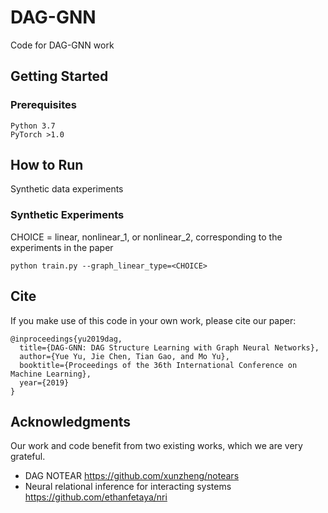 # DAG-GNN

Code for DAG-GNN work

## Getting Started

### Prerequisites

```
Python 3.7
PyTorch >1.0
```


## How to Run 

Synthetic data experiments 

### Synthetic Experiments

CHOICE = linear, nonlinear_1, or nonlinear_2, corresponding to the experiments in the paper

```
python train.py --graph_linear_type=<CHOICE>
```


## Cite

If you make use of this code in your own work, please cite our paper:

```
@inproceedings{yu2019dag,
  title={DAG-GNN: DAG Structure Learning with Graph Neural Networks},
  author={Yue Yu, Jie Chen, Tian Gao, and Mo Yu},
  booktitle={Proceedings of the 36th International Conference on Machine Learning},
  year={2019}
}
```


## Acknowledgments
Our work and code benefit from two existing works, which we are very grateful.

* DAG NOTEAR https://github.com/xunzheng/notears
* Neural relational inference for interacting systems https://github.com/ethanfetaya/nri



